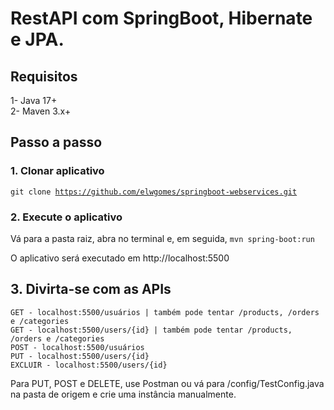 # RestAPI com SpringBoot, Hibernate e JPA.

<h2>Requisitos</h2>

1- Java 17+<br>
2- Maven 3.x+

<h2>Passo a passo</h2>

<h3>1. Clonar aplicativo</h3>

<code>git clone https://github.com/elwgomes/springboot-webservices.git</code>

<h3>2. Execute o aplicativo</h3>
Vá para a pasta raiz, abra no terminal e, em seguida, <code>mvn spring-boot:run</code>

O aplicativo será executado em http://localhost:5500

<h2>3. Divirta-se com as APIs</h2>

```
GET - localhost:5500/usuários | também pode tentar /products, /orders e /categories
GET - localhost:5500/users/{id} | também pode tentar /products, /orders e /categories
POST - localhost:5500/usuários
PUT - localhost:5500/users/{id}
EXCLUIR - localhost:5500/users/{id}
```

Para PUT, POST e DELETE, use Postman ou vá para /config/TestConfig.java na pasta de origem e crie uma instância manualmente.
